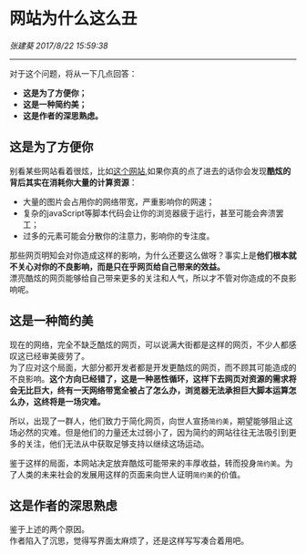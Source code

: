 # 网站为什么这么丑 #
*张建葵 2017/8/22 15:59:38*
***
对于这个问题，将从一下几点回答：  

- **这是为了方便你；**  
- **这是一种简约美；** 
- **这是作者的深思熟虑。**
 
## 这是为了方便你 ##

别看某些网站看着很炫，比如[这个网站](http://globe.cid.harvard.edu/?mode=gridSphere&id=JM),如果你真的点了进去的话你会发现**酷炫的背后其实在消耗你大量的计算资源**：  

- 大量的图片会占用你的网络带宽，严重影响你的网速；
- 复杂的javaScript等脚本代码会让你的浏览器疲于运行，甚至可能会奔溃罢工；
- 过多的元素可能会分散你的注意力，影响你的专注度。 

那些网页明知会对你造成这样的影响，为什么还要这么做呀？事实上是**他们根本就不关心对你的不良影响，而是只在乎网页给自己带来的效益。**  
漂亮酷炫的网页能够给自己带来更多的关注和人气，所以才不管对你造成的不良影响呢。  

## 这是一种简约美 ##

现在的网络，完全不缺乏酷炫的网页，可以说满大街都是这样的网页，不少人都感叹这已经审美疲劳了。  
为了应对这个局面，大部分都开发者都是开发更酷炫的网页，而不顾其可能造成的不良影响。**这个方向已经错了，这是一种恶性循环，这样下去网页对资源的需求将会无比巨大，终有一天网络带宽全被占了怎么办，浏览器无法承担巨大脚本运算怎么办，这终将是一场灾难。**  

所以，出现了一群人，他们致力于简化网页，向世人宣扬`简约美`，期望能够阻止这场必然的灾难。但是他们的力量还太过弱小了，因为简约的网站往往无法吸引到更多的关注，他们无法从中获取足够支持以继续这场运动。  

鉴于这样的局面，本网站决定放弃酷炫可能带来的丰厚收益，转而投身`简约美`。为了人类的未来社会的发展用这样的页面来向世人证明`简约美`的价值。  

## 这是作者的深思熟虑 ##

鉴于上述的两个原因。  
作者陷入了沉思，觉得写界面太麻烦了，还是这样写写凑合着用吧。  

